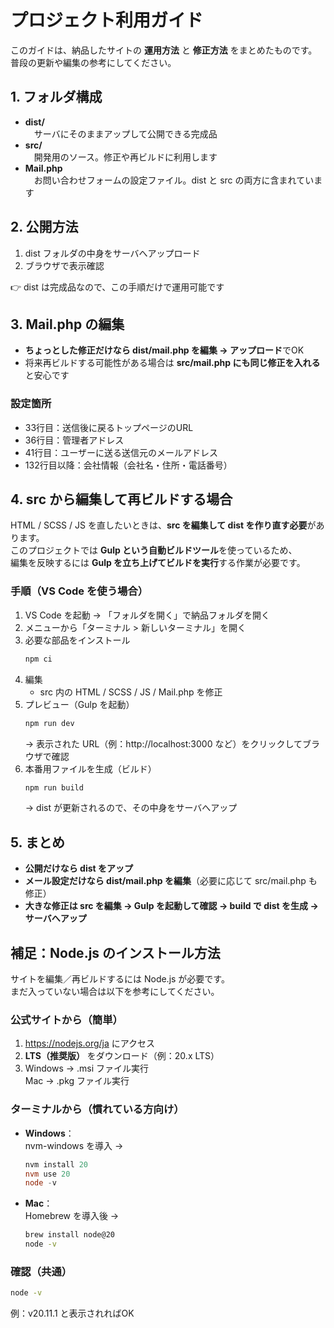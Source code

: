 
# プロジェクト利用ガイド

このガイドは、納品したサイトの **運用方法** と **修正方法** をまとめたものです。  
普段の更新や編集の参考にしてください。  

## 1. フォルダ構成
- **dist/**  
　サーバにそのままアップして公開できる完成品  
- **src/**  
　開発用のソース。修正や再ビルドに利用します  
- **Mail.php**  
　お問い合わせフォームの設定ファイル。dist と src の両方に含まれています  

## 2. 公開方法
1. dist フォルダの中身をサーバへアップロード  
2. ブラウザで表示確認  

👉 dist は完成品なので、この手順だけで運用可能です  

## 3. Mail.php の編集
- **ちょっとした修正だけなら dist/mail.php を編集 → アップロード**でOK  
- 将来再ビルドする可能性がある場合は **src/mail.php にも同じ修正を入れる**と安心です  

### 設定箇所
- 33行目：送信後に戻るトップページのURL
- 36行目：管理者アドレス
- 41行目：ユーザーに送る送信元のメールアドレス
- 132行目以降：会社情報（会社名・住所・電話番号）  

## 4. src から編集して再ビルドする場合
HTML / SCSS / JS を直したいときは、**src を編集して dist を作り直す必要**があります。  
このプロジェクトでは **Gulp という自動ビルドツール**を使っているため、  
編集を反映するには **Gulp を立ち上げてビルドを実行**する作業が必要です。  

### 手順（VS Code を使う場合）
1. VS Code を起動 → 「フォルダを開く」で納品フォルダを開く  
2. メニューから「ターミナル > 新しいターミナル」を開く  
3. 必要な部品をインストール  
   ```bash
   npm ci
   ```
4. 編集  
   - src 内の HTML / SCSS / JS / Mail.php を修正  
5. プレビュー（Gulp を起動）  
   ```bash
   npm run dev
   ```
   → 表示された URL（例：http://localhost:3000 など）をクリックしてブラウザで確認  
6. 本番用ファイルを生成（ビルド）  
   ```bash
   npm run build
   ```
   → dist が更新されるので、その中身をサーバへアップ  

## 5. まとめ
- **公開だけなら dist をアップ**  
- **メール設定だけなら dist/mail.php を編集**（必要に応じて src/mail.php も修正）  
- **大きな修正は src を編集 → Gulp を起動して確認 → build で dist を生成 → サーバへアップ**  

## 補足：Node.js のインストール方法

サイトを編集／再ビルドするには Node.js が必要です。  
まだ入っていない場合は以下を参考にしてください。  

### 公式サイトから（簡単）
1. https://nodejs.org/ja にアクセス  
2. **LTS（推奨版）** をダウンロード（例：20.x LTS）  
3. Windows → .msi ファイル実行  
   Mac → .pkg ファイル実行  

### ターミナルから（慣れている方向け）
- **Windows**：  
  nvm-windows を導入 →  
  ```powershell
  nvm install 20
  nvm use 20
  node -v
  ```
- **Mac**：  
  Homebrew を導入後 →  
  ```bash
  brew install node@20
  node -v
  ```

### 確認（共通）
```bash
node -v
```
例：v20.11.1 と表示されればOK  

